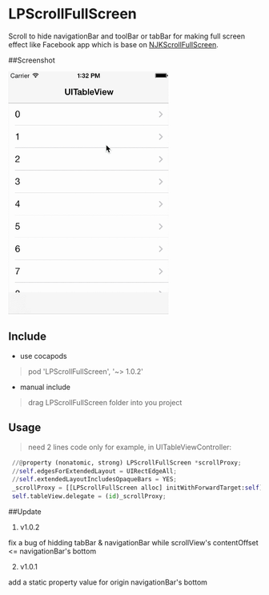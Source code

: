# LPScrollFullScreen
Scroll to hide navigationBar and toolBar or tabBar for making full screen effect like Facebook app
which is base on [NJKScrollFullScreen](https://github.com/ninjinkun/NJKScrollFullScreen).

##Screenshot

<img src="Screenshots/screencast.gif" width=320>

## Include
- use cocapods
> pod 'LPScrollFullScreen', '~> 1.0.2'
- manual include
> drag LPScrollFullScreen folder into you project

## Usage
>need 2 lines code only
>for example, in UITableViewController:
```python
 //@property (nonatomic, strong) LPScrollFullScreen *scrollProxy;
 //self.edgesForExtendedLayout = UIRectEdgeAll;
 //self.extendedLayoutIncludesOpaqueBars = YES;
 _scrollProxy = [[LPScrollFullScreen alloc] initWithForwardTarget:self];
 self.tableView.delegate = (id)_scrollProxy;
```
##Update
1. v1.0.2

 fix a bug of hidding tabBar & navigationBar while scrollView's contentOffset <= navigationBar's bottom
 
2. v1.0.1

 add a static property value for origin navigationBar's bottom
